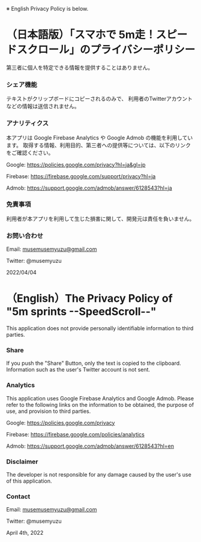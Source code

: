 ※ English Privacy Policy is below.
# （日本語版）「スマホで 5m走！スピードスクロール」のプライバシーポリシー
第三者に個人を特定できる情報を提供することはありません。

### シェア機能
テキストがクリップボードにコピーされるのみで、
利用者のTwitterアカウントなどの情報は送信されません。

### アナリティクス
本アプリは Google Firebase Analytics や Google Admob の機能を利用しています。
取得する情報、利用目的、第三者への提供等については、以下のリンクをご確認ください。

Google:
https://policies.google.com/privacy?hl=ja&gl=jp

Firebase:
https://firebase.google.com/support/privacy?hl=ja

Admob:
https://support.google.com/admob/answer/6128543?hl=ja

### 免責事項
利用者が本アプリを利用して生じた損害に関して、開発元は責任を負いません。

### お問い合わせ
Email: musemusemyuzu@gmail.com

Twitter: @musemyuzu



2022/04/04





# （English）The Privacy Policy of "5m sprints --SpeedScroll--"
This application does not provide personally identifiable information to third parties.

### Share
If you push the "Share" Button, only the text is copied to the clipboard. 
Information such as the user's Twitter account is not sent.

### Analytics
This application uses Google Firebase Analytics and Google Admob.
Please refer to the following links on the information to be obtained, the purpose of use, and provision to third parties.

Google:
https://policies.google.com/privacy

Firebase:
https://firebase.google.com/policies/analytics

Admob:
https://support.google.com/admob/answer/6128543?hl=en

### Disclaimer
The developer is not responsible for any damage caused by the user's use of this application.

### Contact
Email: musemusemyuzu@gmail.com

Twitter: @musemyuzu



April 4th, 2022
